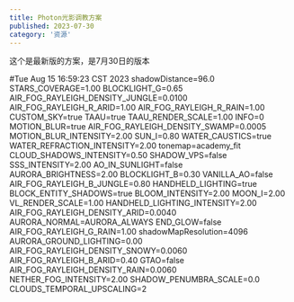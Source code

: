 ```yaml
---
title: Photon光影调教方案
published: 2023-07-30
category: '资源'
---
```


这个是最新版的方案，是7月30日的版本

#Tue Aug 15 16:59:23 CST 2023
shadowDistance=96.0
STARS_COVERAGE=1.00
BLOCKLIGHT_G=0.65
AIR_FOG_RAYLEIGH_DENSITY_JUNGLE=0.0100
AIR_FOG_RAYLEIGH_R_ARID=1.00
AIR_FOG_RAYLEIGH_R_RAIN=1.00
CUSTOM_SKY=true
TAAU=true
TAAU_RENDER_SCALE=1.00
INFO=0
MOTION_BLUR=true
AIR_FOG_RAYLEIGH_DENSITY_SWAMP=0.0005
MOTION_BLUR_INTENSITY=2.00
SUN_I=0.80
WATER_CAUSTICS=true
WATER_REFRACTION_INTENSITY=2.00
tonemap=academy_fit
CLOUD_SHADOWS_INTENSITY=0.50
SHADOW_VPS=false
SSS_INTENSITY=2.00
AO_IN_SUNLIGHT=false
AURORA_BRIGHTNESS=2.00
BLOCKLIGHT_B=0.30
VANILLA_AO=false
AIR_FOG_RAYLEIGH_B_JUNGLE=0.80
HANDHELD_LIGHTING=true
BLOCK_ENTITY_SHADOWS=true
BLOOM_INTENSITY=2.00
MOON_I=2.00
VL_RENDER_SCALE=1.00
HANDHELD_LIGHTING_INTENSITY=2.00
AIR_FOG_RAYLEIGH_DENSITY_ARID=0.0040
AURORA_NORMAL=AURORA_ALWAYS
END_GLOW=false
AIR_FOG_RAYLEIGH_G_RAIN=1.00
shadowMapResolution=4096
AURORA_GROUND_LIGHTING=0.00
AIR_FOG_RAYLEIGH_DENSITY_SNOWY=0.0060
AIR_FOG_RAYLEIGH_B_ARID=0.40
GTAO=false
AIR_FOG_RAYLEIGH_DENSITY_RAIN=0.0060
NETHER_FOG_INTENSITY=2.00
SHADOW_PENUMBRA_SCALE=0.0
CLOUDS_TEMPORAL_UPSCALING=2